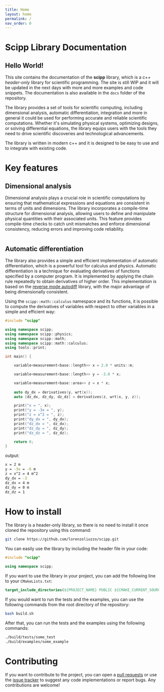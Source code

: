 ```yaml
---
title: Home
layout: home
permalink: /
nav_order: 0
---
```



# Scipp Library Documentation

## Hello World! 
This site contains the documentation of the **scipp** library, which is a c++ _header-only_ library for scientific programming.
The site is still WIP and it will be updated in the next days with more and more examples and code snippets. 
The documentation is also available in the `docs` folder of the repository.

The library provides a set of tools for scientific computing, including dimensional analysis, automatic differentiation, integration and more in general it could be used for performing accurate and reliable scientific computations. 
Whether it's simulating physical systems, optimizing designs, or solving differential equations, the library equips users with the tools they need to drive scientific discoveries and technological advancements. 

The library is written in modern c++ and it is designed to be easy to use and to integrate with existing code.

# Key features
## Dimensional analysis
Dimensional analysis plays a crucial role in scientific computations by ensuring that mathematical expressions and equations are consistent in terms of units and dimensions. The library incorporates a compile-time structure for dimensional analysis, allowing users to define and manipulate physical quantities with their associated units. This feature provides compile-time checks to catch unit mismatches and enforce dimensional consistency, reducing errors and improving code reliability.

```cpp
```


## Automatic differentiation
The library also provides a simple and efficient implementation of automatic differentiation, which is a powerful tool for calculus and physics. Automatic differentiation is a technique for evaluating derivatives of functions specified by a computer program. It is implemented by applying the chain rule repeatedly to obtain derivatives of higher order. This implementation is based on the [reverse mode autodiff](https://autodiff.github.io/#reverse-mode) library, with the major advantage of being dimensionally consistent.

Using the `scipp::math::calculus` namespace and its functions, it is possible to compute the derivatives of variables with respect to other variables in a simple and efficient way:
```cpp
#include "scipp"

using namespace scipp;
using namespace scipp::physics; 
using namespace scipp::math;
using namespace scipp::math::calculus;
using tools::print; 

int main() {

    variable<measurement<base::length>> x = 2.0 * units::m;

    variable<measurement<base::length>> y = -3.0 * x; 

    variable<measurement<base::area>> z = x * x; 
    
    auto dy_dx = derivatives(y, wrt(x)); 
    auto [dz_dx, dz_dy, dz_dz] = derivatives(z, wrt(x, y, z));

    print("x = ", x);
    print("y = -3x = ", y);
    print("z = x^2 = ", z);
    print("dy_dx = ", dy_dx);
    print("dz_dx = ", dz_dx);
    print("dz_dy = ", dz_dy);
    print("dz_dz = ", dz_dz);

    return 0; 
}
```

output: 
```bash
x = 2 m
y = -3x = -6 m
z = x^2 = 4 m^2
dy_dx = -3
dz_dx = 4 m
dz_dy = 0 m
dz_dz = 1
```

# How to install
The library is a header-only library, so there is no need to install it once cloned the repository using this command:
```bash
git clone https://github.com/lorenzoliuzzo/scipp.git 
```

You can easily use the library by including the header file in your code: 
```cpp
#include "scipp"

using namespace scipp;
```

If you want to use the library in your project, you can add the following line to your `CMakeLists.txt`:
```cmake
target_include_directories(${PROJECT_NAME} PUBLIC ${CMAKE_CURRENT_SOURCE_DIR}/path/to/scipp)
```
If you would want to run the tests and the examples, you can use the following commands from the root directory of the repository:
```bash
bash build.sh
```

After that, you can run the tests and the examples using the following commands:
```bash
./build/tests/some_test
./build/examples/some_example
```

# Contributing
If you want to contribute to the project, you can open a [pull requests](https://github.com/lorenzoliuzzo/scipp/pulls) or use the [issue tracker](https://github.com/lorenzoliuzzo/scipp/issues/) to suggest any code implementations or report bugs. 
Any contributions are welcome! 